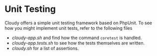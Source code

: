 # Unit Testing

Cloudy offers a simple unit testing framework based on PhpUnit.  To see how you might implement unit tests, refer to the following files

* _cloudy-app.sh_ and find how the command `coretest` is handled.
* _cloudy-app.tests.sh_ to see how the tests themselves are written.
* _cloudy.sh_ for a list of assertions.

